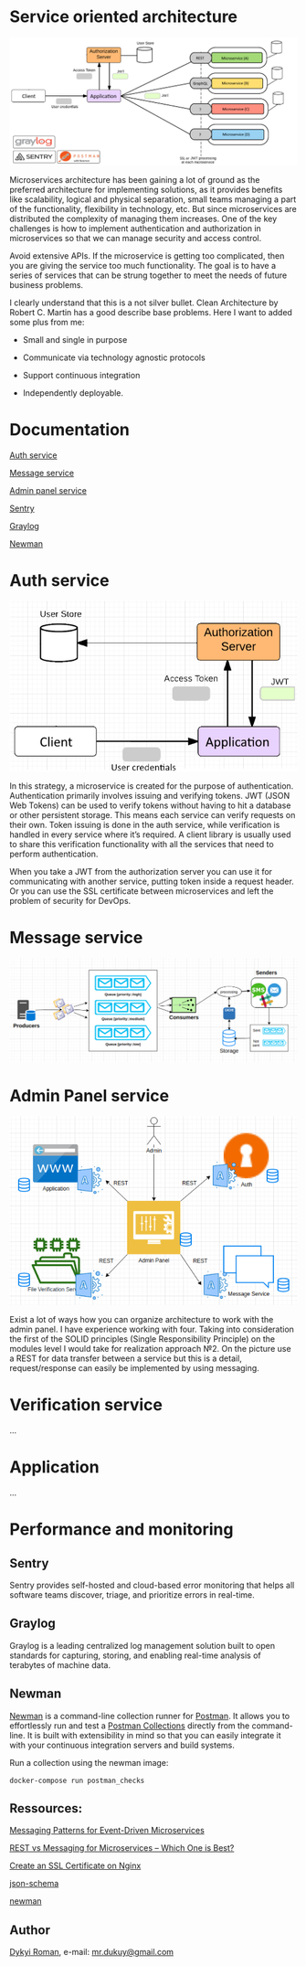 Service oriented architecture
=======

![image](base.png)

Microservices architecture has been gaining a lot of ground as the preferred architecture for implementing solutions, as it provides benefits like scalability, logical and physical separation, small teams managing a part of the functionality, flexibility in technology, etc. 
But since microservices are distributed the complexity of managing them increases.
One of the key challenges is how to implement authentication and authorization in microservices so that we can manage security and access control.

Avoid extensive APIs. If the microservice is getting too complicated, then you are giving the service too much functionality.
The goal is to have a series of services that can be strung together to meet the needs of future business problems.

I clearly understand that this is a not silver bullet. Clean Architecture by Robert C. Martin has a good describe base problems.
Here I want to added some plus from me:

* Small and single in purpose

* Communicate via technology agnostic protocols

* Support continuous integration

* Independently deployable.

# Documentation

[Auth service](auth/README.md)

[Message service](message/README.md)

[Admin panel service](adminpanel/README.md)

[Sentry](sentry/README.md)

[Graylog](graylog/README.md)

<a href="https://github.com/dykyi-roman/service-oriented-architecture/tree/master#newman">Newman</a>

# Auth service

![image](auth/docs/main.png)

In this strategy, a microservice is created for the purpose of authentication. Authentication primarily involves issuing and verifying tokens. 
JWT (JSON Web Tokens) can be used to verify tokens without having to hit a database or other persistent storage. 
This means each service can verify requests on their own. Token issuing is done in the auth service, while verification is handled in every service where it’s required. 
A client library is usually used to share this verification functionality with all the services that need to perform authentication. 

When you take a JWT from the authorization server you can use it for communicating with another service, putting token inside a request header. Or you can use the SSL certificate between microservices and left the problem of security for DevOps.

# Message service

![image](message/docs/message.png)

# Admin Panel service

![image](adminpanel/docs/adminflow2.png)

Exist a lot of ways how you can organize architecture to work with the admin panel.
I have experience working with four. Taking into consideration the first of the SOLID principles (Single Responsibility Principle) on the modules level I would take for realization approach №2.
On the picture use a REST for data transfer between a service but this is a detail, request/response can easily be implemented by using messaging. 

# Verification service 
   
...

# Application

...

# Performance and monitoring

## Sentry

Sentry provides self-hosted and cloud-based error monitoring that helps all software teams discover, triage, and prioritize errors in real-time.

## Graylog

Graylog is a leading centralized log management solution built to open standards for capturing, storing, and enabling real-time analysis of terabytes of machine data.

## Newman

<a href="https://github.com/postmanlabs/newman" target="_blank">Newman</a> is a command-line collection runner for
<a href="https://getpostman.com" target="_blank">Postman</a>. It allows you to effortlessly run and test a
<a href="https://www.getpostman.com/docs/collections" target="_blank">Postman Collections<a/> directly from the
command-line. It is built with extensibility in mind so that you can easily integrate it with your continuous integration servers and build systems.

Run a collection using the newman image:

```
docker-compose run postman_checks
```

## Ressources:

[Messaging Patterns for Event-Driven Microservices](https://solace.com/blog/messaging-patterns-for-event-driven-microservices/)

[REST vs Messaging for Microservices – Which One is Best?](https://solace.com/blog/experience-awesomeness-event-driven-microservices/)

[Create an SSL Certificate on Nginx](https://www.digitalocean.com/community/tutorials/how-to-create-an-ssl-certificate-on-nginx-for-ubuntu-14-04)

[json-schema](https://json-schema.org/understanding-json-schema/reference/object.html)

[newman](https://github.com/postmanlabs/newman)
    
## Author
[Dykyi Roman](https://www.linkedin.com/in/roman-dykyi-43428543/), e-mail: [mr.dukuy@gmail.com](mailto:mr.dukuy@gmail.com)

